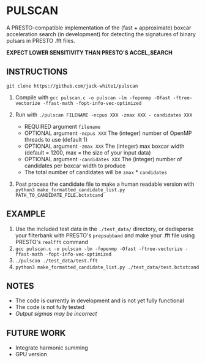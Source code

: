 # PULSCAN

A PRESTO-compatible implementation of the (fast + approximate) boxcar acceleration search (in development) for detecting the signatures of binary pulsars in PRESTO .fft files.

**EXPECT LOWER SENSITIVITY THAN PRESTO'S ACCEL_SEARCH**



## INSTRUCTIONS
`git clone https://github.com/jack-white1/pulscan`

1. Compile with `gcc pulscan.c -o pulscan -lm -fopenmp -Ofast -ftree-vectorize -ffast-math -fopt-info-vec-optimized`

2. Run with `./pulscan FILENAME -ncpus XXX -zmax XXX - candidates XXX`
    - REQUIRED argument `filename`
    - OPTIONAL argument `-ncpus XXX` The (integer) number of OpenMP threads to use (default 1)
    - OPTIONAL argument `-zmax XXX` The (integer) max boxcar width (default = 1200, max = the size of your input data)
    - OPTIONAL argument `-candidates XXX` The (integer) number of candidates per boxcar width to produce
    - The total number of candidates will be `zmax` * `candidates`

3. Post process the candidate file to make a human readable version with `python3 make_formatted_candidate_list.py PATH_TO_CANDIDATE_FILE.bctxtcand`

## EXAMPLE
1. Use the included test data in the `./test_data/` directory, or dedisperse your filterbank with PRESTO's `prepsubband` and make your .fft file using PRESTO's `realfft` command
2. `gcc pulscan.c -o pulscan -lm -fopenmp -Ofast -ftree-vectorize -ffast-math -fopt-info-vec-optimized`
3. `./pulscan ./test_data/test.fft`
4. `python3 make_formatted_candidate_list.py ./test_data/test.bctxtcand`

## NOTES
- The code is currently in development and is not yet fully functional
- The code is not fully tested
- _Output sigmas may be incorrect_

## FUTURE WORK
- Integrate harmonic summing
- GPU version